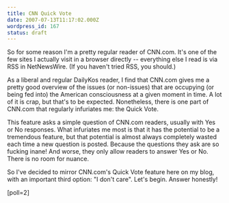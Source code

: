```yaml
---
title: CNN Quick Vote
date: 2007-07-13T11:17:02.000Z
wordpress_id: 167
status: draft
---
```


So for some reason I'm a pretty regular reader of CNN.com. It's one of the few sites I actually visit in a browser directly -- everything else I read is via RSS in NetNewsWire. (If you haven't tried RSS, you should.)

As a liberal and regular DailyKos reader, I find that CNN.com gives me a pretty good overview of the issues (or non-issues) that are occupying (or being fed into) the American consciousness at a given moment in time. A lot of it is crap, but that's to be expected. Nonetheless, there is one part of CNN.com that regularly infuriates me: the Quick Vote.

This feature asks a simple question of CNN.com readers, usually with Yes or No responses. What infuriates me most is that it has the potential to be a tremendous feature, but that potential is almost always completely wasted each time a new question is posted. Because the questions they ask are so fucking inane! And worse, they only allow readers to answer Yes or No. There is no room for nuance.

So I've decided to mirror CNN.com's Quick Vote feature here on my blog, with an important third option: "I don't care". Let's begin. Answer honestly!

\[poll=2\]
